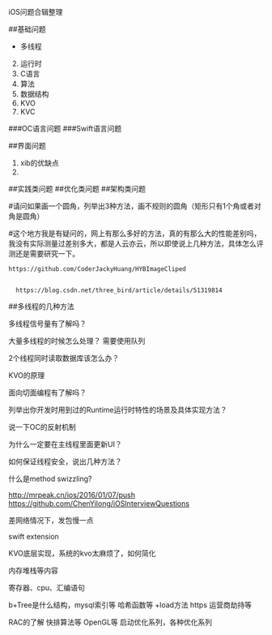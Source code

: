 iOS问题合辑整理

##基础问题

- 多线程
2. 运行时
3. C语言
4. 算法
5. 数据结构
6. KVO
7. KVC

###OC语言问题
###Swift语言问题

##界面问题
1. xib的优缺点
2. 

##实践类问题
##优化类问题
##架构类问题

  #请问如果画一个圆角，列举出3种方法，画不规则的圆角（矩形只有1个角或者对角是圆角）

  #这个地方我是有疑问的，网上有那么多好的方法，真的有那么大的性能差别吗，我没有实际测量过差别多大，都是人云亦云，所以即使说上几种方法，具体怎么评测还是需要研究一下。
```
https://github.com/CoderJackyHuang/HYBImageCliped
  
  
  https://blog.csdn.net/three_bird/article/details/51319814
 ```

##多线程的几种方法

多线程信号量有了解吗？

大量多线程的时候怎么处理？
需要使用队列

2个线程同时读取数据库该怎么办？

KVO的原理

面向切面编程有了解吗？

列举出你开发时用到过的Runtime运行时特性的场景及具体实现方法？

说一下OC的反射机制

为什么一定要在主线程里面更新UI？

如何保证线程安全，说出几种方法？


什么是method swizzling?


http://mrpeak.cn/ios/2016/01/07/push
https://github.com/ChenYilong/iOSInterviewQuestions

差网络情况下，发包慢一点

swift extension

KVO底层实现，系统的kvo太麻烦了，如何简化

内存堆栈等内容

寄存器、cpu、汇编语句

b+Tree是什么结构，mysql索引等
哈希函数等
+load方法
https
运营商劫持等

RAC的了解
快排算法等
OpenGL等
启动优化系列，各种优化系列

